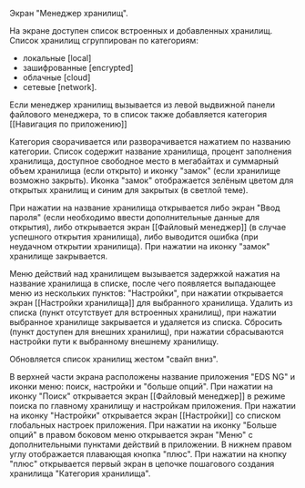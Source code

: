 Экран "Менеджер хранилищ".

На экране доступен список встроенных и добавленных хранилищ.
Список хранилищ сгруппирован по категориям: 
* локальные [local]
* зашифрованные [encrypted]
* облачные [cloud]
* сетевые [network].

Если менеджер хранилищ вызывается из левой выдвижной панели файлового менеджера, то в список также добавляется категория [[Навигация по приложению]]

Категория сворачивается или разворачивается нажатием по названию категории.
Список содержит название хранилища, процент заполнения хранилища, доступное свободное место в мегабайтах и суммарный объем хранилища (если открыто) и иконку "замок" (если хранилище возможно закрыть). Иконка "замок" отображается зелёным цветом для открытых хранилищ и синим для закрытых (в светлой теме).

При нажатии на название хранилища открывается либо экран "Ввод пароля" (если необходимо ввести дополнительные данные для открытия), либо открывается экран [[Файловый менеджер]] (в случае успешного открытия хранилища), либо выводится ошибка (при неудачном открытии хранилища).
При нажатии на иконку "замок" хранилище закрывается.

Меню действий над хранилищем вызывается задержкой нажатия на название хранилища в списке, после чего появляется выпадающее меню из нескольких пунктов:
"Настройки", при нажатии открывается экран [[Настройки хранилища]] для выбранного хранилища.
Удалить из списка (пункт отсутствует для встроенных хранилищ), при нажатии выбранное хранилище закрывается и удаляется из списка.
Сбросить (пункт доступен для внешних хранилищ), при нажатии сбрасываются настройки пути к выбранному внешнему хранилищу.

Обновляется список хранилищ жестом "свайп вниз".

В верхней части экрана расположены название приложения "EDS NG" и иконки меню: поиск, настройки и "больше опций".
При нажатии на иконку "Поиск" открывается экран [[Файловый менеджер]] в режиме поиска по главному хранилищу и настройкам приложения.
При нажатии на иконку "Настройки" открывается экран [[Настройки]] со списком глобальных настроек приложения.
При нажатии на иконку "Больше опций" в правом боковом меню открывается экран "Меню" с дополнительными пунктами действий в приложении. 
В нижнем правом углу отображается плавающая кнопка "плюс". При нажатии на кнопку "плюс" открывается первый экран в цепочке пошагового создания хранилища "Категория хранилища".

